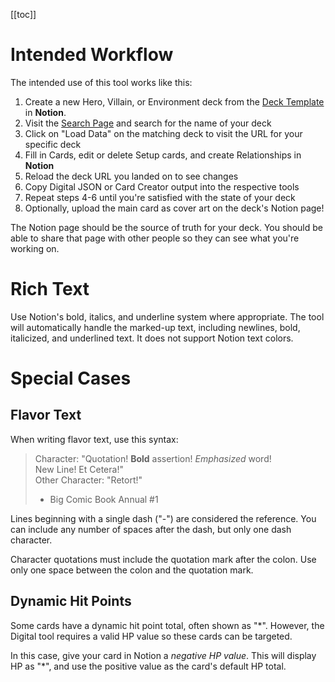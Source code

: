 [[toc]]

# Intended Workflow

The intended use of this tool works like this:

1. Create a new Hero, Villain, or Environment deck from the [Deck Template](https://astralfrontier.notion.site/Deck-Template-7059a6378dbc4c7992fbfd3ac8ef1b60) in **Notion**.
2. Visit the [Search Page](/search) and search for the name of your deck
3. Click on "Load Data" on the matching deck to visit the URL for your specific deck
4. Fill in Cards, edit or delete Setup cards, and create Relationships in **Notion**
5. Reload the deck URL you landed on to see changes
6. Copy Digital JSON or Card Creator output into the respective tools
7. Repeat steps 4-6 until you're satisfied with the state of your deck
8. Optionally, upload the main card as cover art on the deck's Notion page!

The Notion page should be the source of truth for your deck. You should be able to share that page with other people so they can see what you're working on.

# Rich Text

Use Notion's bold, italics, and underline system where appropriate. The tool will automatically handle the marked-up text, including newlines, bold, italicized, and underlined text. It does not support Notion text colors.

# Special Cases

## Flavor Text

When writing flavor text, use this syntax:

> Character: "Quotation! **Bold** assertion! *Emphasized* word!  
> New Line! Et Cetera!"  
> Other Character: "Retort!"  
> - Big Comic Book Annual #1

Lines beginning with a single dash ("-") are considered the reference. You can include any number of spaces after the dash, but only one dash character.

Character quotations must include the quotation mark after the colon. Use only one space between the colon and the quotation mark.

## Dynamic Hit Points

Some cards have a dynamic hit point total, often shown as "*". However, the Digital tool requires a valid HP value so these cards can be targeted.

In this case, give your card in Notion a *negative HP value*. This will display HP as "*", and use the positive value as the card's default HP total.